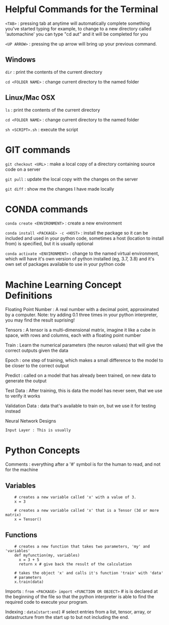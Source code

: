 # Helpful Commands for the Terminal

  `<TAB>` : pressing tab at anytime will automatically complete something you've started typing
    for example, to change to a new directory called 'automachine' you can type "cd aut<TAB>" 
    and it will be completed for you
  
  `<UP ARROW>` : pressing the up arrow will bring up your previous command.

##  Windows

  `dir` : print the contents of the current directory

  `cd <FOLDER NAME>` : change current directory to the named folder


##  Linux/Mac OSX

  `ls` : print the contents of the current directory

  `cd <FOLDER NAME>` : change current directory to the named folder

  `sh <SCRIPT>.sh` : execute the script


# GIT commands

  `git checkout <URL>` : make a local copy of a directory containing source code on a server

  `git pull` : update the local copy with the changes on the server

  `git diff` : show me the changes I have made locally


# CONDA commands

  `conda create <ENVIRONMENT>` : create a new environment

  `conda install <PACKAGE> -c <HOST>` : install the package so it can be included and used in your 
    python code, sometimes a host (location to install from) is specified, but it is usually optional

  `conda activate <ENVIRONMENT>` : change to the named virtual environment, which will have it's own version
    of python installed (eg, 3.7, 3.8) and it's own set of packages available to use in your python code

# Machine Learning Concept Definitions

  Floating Point Number : A real number with a decimal point, approximated by a computer.
    Note: try adding 0.1 three times in your python interpreter, you may find the result suprising!

  Tensors : A tensor is a multi-dimensional matrix, imagine it like a cube in space, with rows and columns, 
    each with a floating point number

  Train : Learn the numerical parameters (the neuron values) that will give the correct outputs given the data

  Epoch : one step of training, which makes a small difference to the model to be closer to the correct output

  Predict : called on a model that has already been trained, on new data to generate the output

  Test Data : After training, this is data the model has never seen, that we use to verify it works

  Validation Data : data that's available to train on, but we use it for testing instead

  Neural Network Designs

    Input Layer : This is usually 

# Python Concepts

  Comments : everything after a '#' symbol is for the human to read, and not for the machine

## Variables

```  
    # creates a new variable called 'x' with a value of 3.
    x = 3 

    # creates a new variable called 'x' that is a Tensor (3d or more matrix)
    x = Tensor() 
```

## Functions

```    
    # creates a new function that takes two parameters, 'my' and 'variables'
    def myfunction(my, variables) 
      x = 3 + 5
      return x # give back the result of the calculation

    # takes the object 'x' and calls it's function 'train' with 'data'
    # parameters
    x.train(data) 
```
  Imports : `from <PACKAGE> import <FUNCTION OR OBJECT>` # is is declared at the beginning of the file so
    that the python interpreter is able to find the required code to execute your program.

  Indexing : `data[start:end]` # select entries from a list, tensor, array, or datastructure from the start up to
    but not including the end.


